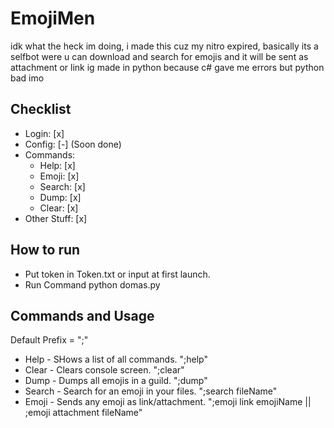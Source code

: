 # EmojiMen
idk what the heck im doing, i made this cuz my nitro expired, basically its a selfbot were u can download and search for emojis and it will be sent as attachment or link ig
made in python because c# gave me errors but python bad imo

## Checklist
- Login: [x]
- Config: [-] (Soon done)
- Commands:
    - Help: [x]
    - Emoji: [x]
    - Search: [x]
    - Dump: [x]
    - Clear: [x]
- Other Stuff: [x]

## How to run
- Put token in Token.txt or input at first launch.
- Run Command python domas.py

## Commands and Usage
Default Prefix = ";"
- Help - SHows a list of all commands. ";help"
- Clear - Clears console screen. ";clear"
- Dump - Dumps all emojis in a guild. ";dump"
- Search - Search for an emoji in your files. ";search fileName"
- Emoji - Sends any emoji as link/attachment. ";emoji link emojiName || ;emoji attachment fileName"
